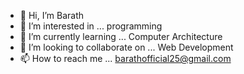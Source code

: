 - 👋 Hi, I’m Barath
- 👀 I’m interested in ... programming
- 🌱 I’m currently learning ... Computer Architecture
- 💞️ I’m looking to collaborate on ... Web Development
- 📫 How to reach me ...  barathofficial25@gmail.com

<!---
BarathOfficial/BarathOfficial is a ✨ special ✨ repository because its `README.md` (this file) appears on your GitHub profile.
You can click the Preview link to take a look at your changes.
--->
